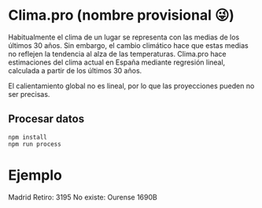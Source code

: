 # Clima.pro (nombre provisional 😜)

Habitualmente el clima de un lugar se representa con las medias de los últimos 30 años. Sin embargo, el cambio climático hace que estas medias no reflejen la tendencia al alza de las temperaturas. Clima.pro hace estimaciones del clima actual en España mediante regresión lineal, calculada a partir de los últimos 30 años.

El calientamiento global no es lineal, por lo que las proyecciones pueden no ser precisas.

## Procesar datos

```
npm install
npm run process
```

# Ejemplo

Madrid Retiro: 3195
No existe: Ourense 1690B